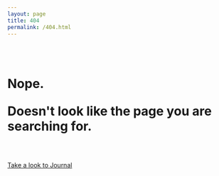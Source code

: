 ```yaml
---
layout: page
title: 404
permalink: /404.html
---
```


<br>
<br>
<h1>
Nope.
<p>Doesn't look like the page you are searching for.</h1></p>
<br>
<br>
<a href="http://fabriziogoglia.com//journal/" class="button">Take a look to Journal</a>
